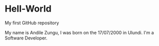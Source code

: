 # Hell-World
My first GitHub repository 

My name is Andile Zungu, I was born on the 17/07/2000 in Ulundi.
I'm a Software Developer.
